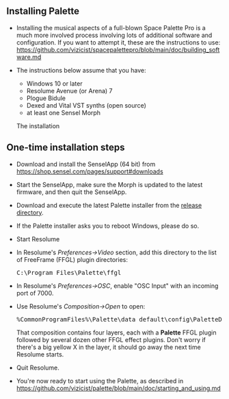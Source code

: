 ## Installing Palette

- Installing the musical aspects of a full-blown Space Palette Pro is a much more
involved process involving lots of additional software and configuration.
If you want to attempt it, these are the instructions to use:
<a href="https://github.com/vizicist/spacepalettepro/blob/main/doc/building_software.md">https://github.com/vizicist/spacepalettepro/blob/main/doc/building_software.md</a>

- The instructions below assume that you have:
  - Windows 10 or later
  - Resolume Avenue (or Arena) 7
  - Plogue Bidule
  - Dexed and Vital VST synths (open source)
  - at least one Sensel Morph

  The installation

## One-time installation steps

- Download and install the SenselApp (64 bit) from https://shop.sensel.com/pages/support#downloads

- Start the SenselApp, make sure the Morph is updated to the latest firmware, and then quit the SenselApp.

- Download and execute the latest Palette installer from the
<a href=https://github.com/vizicist/palette/tree/main/release>release directory</a>.

- If the Palette installer asks you to reboot Windows, please do so.

- Start Resolume

- In Resolume's <i>Preferences->Video</i> section, add this directory to the list of FreeFrame (FFGL) plugin directories: <pre>C:\Program Files\Palette\ffgl</pre>

- In Resolume's <i>Preferences->OSC</i>, enable "OSC Input" with an incoming port of 7000.

- Use Resolume's <i>Composition->Open</i> to open: <pre>%CommonProgramFiles%\Palette\data_default\config\PaletteDefault.avc</pre>
  That composition contains four layers, each with a <b>Palette</b> FFGL plugin followed by several dozen other FFGL effect plugins.
  Don't worry if there's a big yellow X in the layer, it should go away the next time Resolume starts.

- Quit Resolume.

- You're now ready to start using the Palette, as described in 
<a href="https://github.com/vizicist/palette/blob/main/doc/starting_and_using.md">https://github.com/vizicist/palette/blob/main/doc/starting_and_using.md</a>
